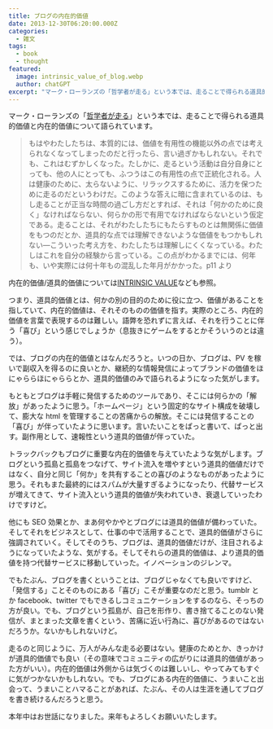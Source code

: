 ```yaml
---
title: ブログの内在的価値
date: 2013-12-30T06:20:00.000Z
categories:
  - 雑文
tags:
  - book
  - thought
featured:
  image: intrinsic_value_of_blog.webp
  author: chatGPT
excerpt: "マーク・ローランズの「哲学者が走る」という本では、走ることで得られる道具的価値と内在的価値について語られています。"
---
```


マーク・ローランズの「[哲学者が走る](http://www.amazon.co.jp/gp/product/4560083215/ref=as_li_ss_il?ie=UTF8&camp=247&creative=7399&creativeASIN=4560083215&linkCode=as2&tag=yutakayamaguc-22)」という本では、走ることで得られる道具的価値と内在的価値について語られています。

> もはやわたしたちは、本質的には、価値を有用性の機能以外の点では考えられなくなってしまったのだと行ったら、言い過ぎかもしれない。それでも、これはむずかしくなった。たしかに、走るという活動は自分自身にとっても、他の人にとっても、ふつうはこの有用性の点で正統化される。人は健康のために、太らないように、リラックスするために、活力を保つために走るのだというわけだ。このような答えに暗に含まれているのは、もし走ることが正当な時間の過ごし方だとすれば、それは「何かのために良く」なければならない、何らかの形で有用でなければならないという仮定である。走ることは、それがわたしたちにもたらすものとは無関係に価値をもつのだとか、道具的な点では理解できないような価値をもつかもしれない—こういった考え方を、わたしたちは理解しにくくなっている。わたしはこれを自分の経験から言っている。この点がわかるまでには、何年も、いや実際には何十年もの混乱した年月がかかった。p11 より

内在的価値/道具的価値については[INTRINSIC VALUE](http://plaza.umin.ac.jp/kodama/ethics/wordbook/intrinsic.html)なども参照。

つまり、道具的価値とは、何かの別の目的のために役に立つ、価値があることを指していて、内在的価値は、それそのものの価値を指す。実際のところ、内在的価値を言葉で表現するのは難しい。語弊を恐れずに言えば、それを行うことに伴う「喜び」という感じでしょうか（息抜きにゲームをするとかそういうのとは違う）。

では、ブログの内在的価値とはなんだろうと。いつの日か、ブログは、PV を稼いで副収入を得るのに良いとか、継続的な情報発信によってブランドの価値をほにゃららほにゃららとか、道具的価値のみで語られるようになった気がします。

もともとブログは手軽に発信するためのツールであり、そこには何らかの「解放」があったように思う。「ホームページ」という固定的なサイト構成を破壊して、膨大な html を管理することの苦痛からの解放。そこには発信することの「喜び」が伴っていたように思います。言いたいことをぱっと書いて、ぱっと出す。副作用として、速報性という道具的価値が伴っていた。

トラックバックもブログに重要な内在的価値を与えていたような気がします。ブログという孤島と孤島をつなげて、サイト流入を増やすという道具的価値だけではなく、自分と同じ「何か」を共有することの喜びのようなものがあったように思う。それもまた最終的にはスパムが大量すぎるようになったり、代替サービスが増えてきて、サイト流入という道具的価値が失われていき、衰退していったわけですけど。

他にも SEO 効果とか、まあ何やかやとブログには道具的価値が備わっていた。そしてそれをビジネスとして、仕事の中で活用することで、道具的価値がさらに強調されていく。そしてそのうち、ブログは、道具的価値だけが、注目されるようになっていたような、気がする。そしてそれらの道具的価値は、より道具的価値を持つ代替サービスに移動していった。イノベーションのジレンマ。

でもたぶん、ブログを書くということは、ブログじゃなくても良いですけど、「発信する」ことそのものにある「喜び」こそが重要なのだと思う。tumblr とか facebook、twitter でもできるしコミュニケーションをするのなら、そっちの方が良い。でも、ブログという孤島が、自己を形作り、書き捨てることのない発信が、まとまった文章を書くという、苦痛に近い行為に、喜びがあるのではないだろうか。ないかもしれないけど。

走るのと同じように、万人がみんな走る必要はない。健康のためとか、きっかけが道具的価値でも良い（その意味でコミュニティの広がりには道具的価値があった方がいい）。内在的価値は外側からは気づくのは難しいし、やってみてもすぐに気がつかないかもしれない。でも、ブログにある内在的価値に、うまいこと出会って、うまいことハマることがあれば、たぶん、その人は生涯を通してブログを書き続けるんだろうと思う。

本年中はお世話になりました。来年もよろしくお願いいたします。

